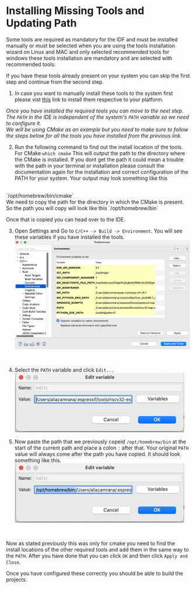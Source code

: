 # Installing Missing Tools and Updating Path

Some tools are required as mandatory for the IDF and must be installed manually or must be selected when you are using the tools installation wizard on Linux and MAC and only selected recommended tools for windows these tools installation are mandatory and are selected with recommended tools.

If you have these tools already present on your system you can skip the first step and continue from the second step.
1. In case you want to manually install these tools to the system first please vist [this](https://docs.espressif.com/projects/esp-idf/en/latest/esp32/get-started/linux-macos-setup.html) link to install them respective to your platform.

*Once you have installed the required tools you can move to the next step.
The `PATH` in the IDE is independent of the system's `PATH` variable so we need to configure it.<br/>* 
*We will be using CMake as an example but you need to make sure to follow the steps below for all the tools you have installed from the previous link.*

2. Run the following command to find out the install location of the tools. For CMake `which cmake` This will output the path to the directory where the CMake is installed. If you dont get the path it could mean a trouble with the path in your terminal or installation please consult the documentation again for the installation and correct configuration of the PATH for your system. Your output may look something like this
<br/>
`/opt/homebrew/bin/cmake`
<br/>
We need to copy the path for the directory in which the CMake is present. So the path you will copy will look like this `/opt/homebrew/bin`
<br/>

Once that is copied you can head over to the IDE.

3. Open Settings and Go to `C/C++ -> Build -> Environment`. You will see these variables if you have installed the tools.
![](images/ToolsValidation/EnvSettings.png)

<br/>

4. Select the `PATH` variable and click `Edit...`<br/>
![](images/ToolsValidation/PathVarEdit.png)

5. Now paste the path that we previously copeid `/opt/homebrew/bin` at the start of the current path and place a colon `:` after that. Your original `PATH` value will always come after the path you have copied. It should look something like this. <br/>
![](images/ToolsValidation/PathVarEdited.png)
<br/>


Now as stated previously this was only for cmake you need to find the install locations of the other required tools and add them in the same way to the `PATH`. After you have done that you can click `OK` and then click `Apply and Close`.

Once you have configured these correctly you should be able to build the projects.